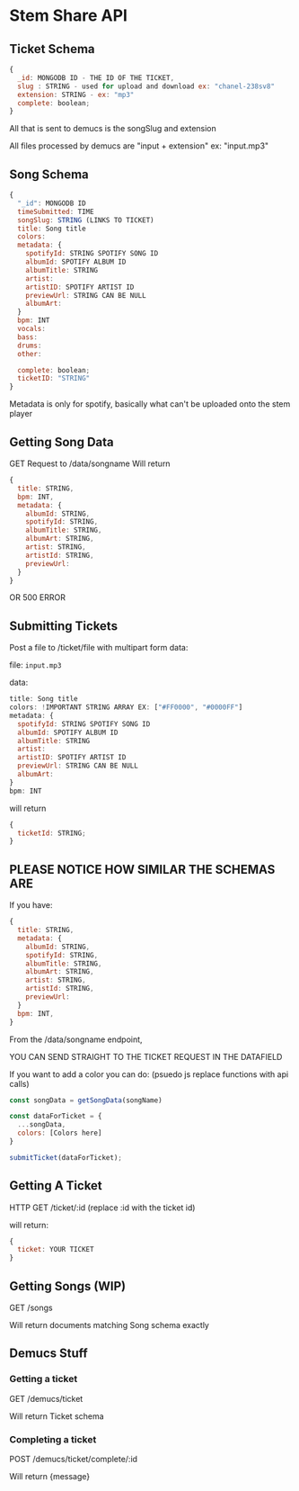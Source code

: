 # Stem Share API

## Ticket Schema

```javascript
{
  _id: MONGODB ID - THE ID OF THE TICKET,
  slug : STRING - used for upload and download ex: "chanel-238sv8"
  extension: STRING - ex: "mp3"
  complete: boolean;
}
```

All that is sent to demucs is the songSlug and extension

All files processed by demucs are "input + extension" ex: "input.mp3"

## Song Schema

```javascript
{
  "_id": MONGODB ID
  timeSubmitted: TIME
  songSlug: STRING (LINKS TO TICKET)
  title: Song title
  colors:
  metadata: {
    spotifyId: STRING SPOTIFY SONG ID
    albumId: SPOTIFY ALBUM ID
    albumTitle: STRING
    artist:
    artistID: SPOTIFY ARTIST ID
    previewUrl: STRING CAN BE NULL
    albumArt:
  }
  bpm: INT
  vocals:
  bass:
  drums:
  other:

  complete: boolean;
  ticketID: "STRING"
}
```

Metadata is only for spotify, basically what can't be uploaded onto the stem player

## Getting Song Data

GET Request to /data/songname
Will return

```js
{
  title: STRING,
  bpm: INT,
  metadata: {
    albumId: STRING,
    spotifyId: STRING,
    albumTitle: STRING,
    albumArt: STRING,
    artist: STRING,
    artistId: STRING,
    previewUrl:
  }
}
```

OR 500 ERROR

## Submitting Tickets

Post a file to /ticket/file
with multipart form data:

file: `input.mp3`

data:

```js
title: Song title
colors: !IMPORTANT STRING ARRAY EX: ["#FF0000", "#0000FF"]
metadata: {
  spotifyId: STRING SPOTIFY SONG ID
  albumId: SPOTIFY ALBUM ID
  albumTitle: STRING
  artist:
  artistID: SPOTIFY ARTIST ID
  previewUrl: STRING CAN BE NULL
  albumArt:
}
bpm: INT
```

will return

```js
{
  ticketId: STRING;
}
```

## PLEASE NOTICE HOW SIMILAR THE SCHEMAS ARE

If you have:

```js
{
  title: STRING,
  metadata: {
    albumId: STRING,
    spotifyId: STRING,
    albumTitle: STRING,
    albumArt: STRING,
    artist: STRING,
    artistId: STRING,
    previewUrl:
  }
  bpm: INT,
}
```

From the /data/songname endpoint,

YOU CAN SEND STRAIGHT TO THE TICKET REQUEST IN THE DATAFIELD

If you want to add a color you can do: (psuedo js replace functions with api calls)

```js
const songData = getSongData(songName)

const dataForTicket = {
  ...songData,
  colors: [Colors here]
}

submitTicket(dataForTicket);
```

## Getting A Ticket

HTTP GET /ticket/:id
(replace :id with the ticket id)

will return:

```js
{
  ticket: YOUR TICKET
}
```

## Getting Songs (WIP)

GET /songs

Will return documents matching Song schema exactly

## Demucs Stuff

### Getting a ticket

GET /demucs/ticket

Will return Ticket schema

### Completing a ticket

POST /demucs/ticket/complete/:id

Will return {message}
